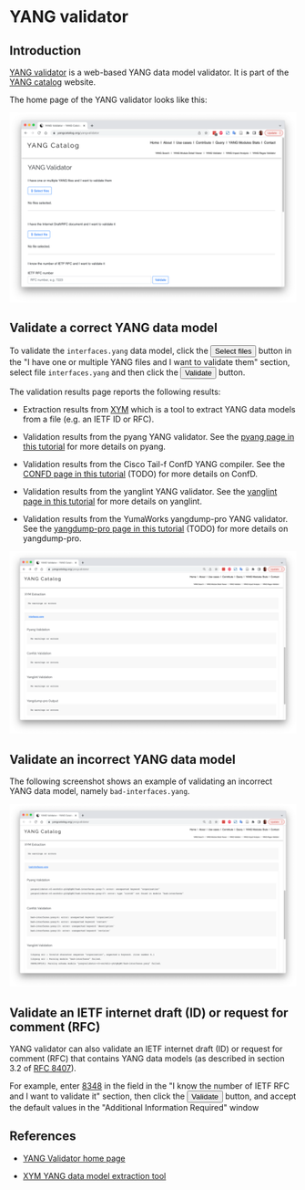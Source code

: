 # YANG validator

## Introduction

[YANG validator](https://yangcatalog.org/yangvalidator) is a web-based YANG data model validator.
It is part of the [YANG catalog](https://yangcatalog.org/home.html) website.

The home page of the YANG validator looks like this:

![YANG validator - home page](figures/yang-validator-home.png)

## Validate a correct YANG data model

To validate the `interfaces.yang` data model, click the
<button>Select files</button>
button in the 
"I have one or multiple YANG files and I want to validate them"
section, select file `interfaces.yang` and then click the
<button>Validate</button>
button.

The validation results page reports the following results:

* Extraction results from [XYM](https://github.com/xym-tool/xym) which is a tool to extract YANG data models
  from a file (e.g. an IETF ID or RFC).

* Validation results from the pyang YANG validator.
  See the [pyang page in this tutorial](tutorial/payng.md) for more details on pyang.

* Validation results from the Cisco Tail-f ConfD YANG compiler.
  See the [CONFD page in this tutorial](tutorial/confd.md) (TODO) for more details on ConfD.

* Validation results from the yanglint YANG validator.
  See the [yanglint page in this tutorial](tutorial/yanglint.md) for more details on yanglint.

* Validation results from the YumaWorks yangdump-pro YANG validator.
  See the [yangdump-pro page in this tutorial](tutorial/yangdump-pro.md) (TODO) for more details on yangdump-pro.

![YANG validator - good validation results ](figures/yang-validator-validation-good.png)

## Validate an incorrect YANG data model

The following screenshot shows an example of validating an incorrect YANG data model,
namely `bad-interfaces.yang`.

![YANG validator - bad validation results ](figures/yang-validator-validation-bad.png)

## Validate an IETF internet draft (ID) or request for comment (RFC)

YANG validator can also validate an IETF internet draft (ID) or request for comment (RFC)
that contains YANG data models (as described in section 3.2 of 
[RFC 8407](https://datatracker.ietf.org/doc/rfc8407/)).

For example, enter [8348](https://datatracker.ietf.org/doc/rfc8348/)
in the field in the
"I know the number of IETF RFC and I want to validate it"
section, then click the
<button>Validate</button>
button, and accept the default values in the "Additional Information Required" window

## References

* [YANG Validator home page](https://yangcatalog.org/yangvalidator)

* [XYM YANG data model extraction tool](https://github.com/xym-tool/xym)
